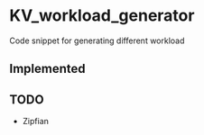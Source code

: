 # KV_workload_generator

Code snippet for generating different workload

## Implemented

## TODO
- Zipfian